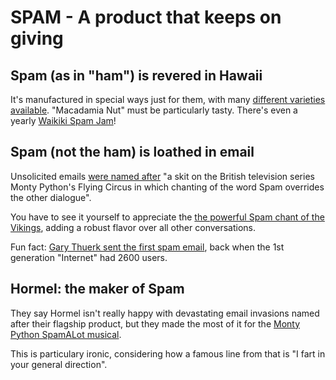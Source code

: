 # SPAM - A product that keeps on giving

## Spam (as in "ham") is revered in Hawaii

It's manufactured in special ways just for them, with many <a href="https://en.wikipedia.org/wiki/Spam_(food)#Varieties" target="_blank">different varieties available</a>.  "Macadamia Nut" must be particularly tasty.  There's even a yearly [Waikiki Spam Jam](https://spamjamhawaii.com)!

## Spam (not the ham) is loathed in email

Unsolicited emails [were named after](http://www.merriam-webster.com/dictionary/spam) "a skit on the British television series Monty Python's Flying Circus in which chanting of the word Spam overrides the other dialogue".

You have to see it yourself to appreciate the [the powerful Spam chant of the Vikings](https://www.dailymotion.com/video/x9fly1), adding a robust flavor over all other conversations.

Fun fact: [Gary Thuerk sent the first spam email](https://moosend.com/blog/gary-thuerk-people-make-the-same-mistakes-over-and-over-again/), back when the 1st generation "Internet" had 2600 users.

## Hormel: the maker of Spam

They say Hormel isn't really happy with devastating email invasions named after their flagship product, but they made the most of it for the [Monty Python SpamALot musical](https://live.staticflickr.com/132/317748112_24b3d622d7_b.jpg).

This is particulary ironic, considering how a famous line from that is "I fart in your general direction".
